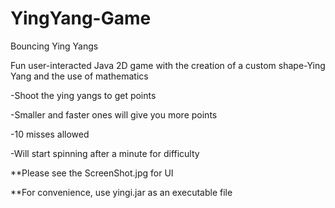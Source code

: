 YingYang-Game
=============

Bouncing Ying Yangs

Fun user-interacted Java 2D game with the creation of a custom shape-Ying Yang and the use of mathematics

-Shoot the ying yangs to get points

-Smaller and faster ones will give you more points

-10 misses allowed

-Will start spinning after a minute for difficulty

**Please see the ScreenShot.jpg for UI

**For convenience, use yingi.jar as an executable file
